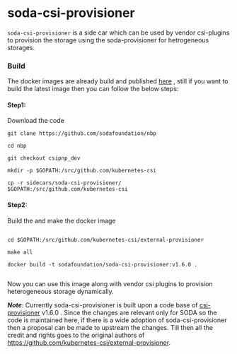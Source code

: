 # soda-csi-provisioner

`soda-csi-provisioner` is a side car which can be used by vendor csi-plugins to provision the storage using the soda-provisioner for hetrogeneous storages.

### Build
The docker images are already build and published [here](https://hub.docker.com/repository/docker/sodafoundation/soda-csi-provisioner) , still if you want to build the latest image then you can follow the below steps:
#### Step1: 
Download the code
```
git clone https://github.com/sodafoundation/nbp

cd nbp

git checkout csipnp_dev

mkdir -p $GOPATH:/src/github.com/kubernetes-csi

cp -r sidecars/soda-csi-provisioner/ $GOPATH:/src/github.com/kubernetes-csi

```

#### Step2:
Build the and make the docker image
```

cd $GOPATH:/src/github.com/kubernetes-csi/external-provisioner

make all

docker build -t sodafoundation/soda-csi-provisioner:v1.6.0 .


```

Now you can use this image along with vendor csi plugins to provision heterogeneous storage dynamically.



***Note***: Currently soda-csi-provisioner is built upon a code base of [csi-provisioner](https://github.com/kubernetes-csi/external-provisioner) v1.6.0 . Since the changes are relevant only for SODA so the code is maintained here, if there is a wide adoption of soda-csi-provisioner then a proposal can be made to upstream the changes. Till then all the credit and rights goes to the original authors of https://github.com/kubernetes-csi/external-provisioner.
